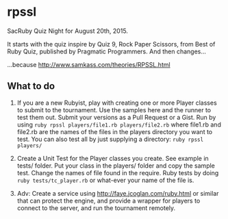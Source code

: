 # rpssl

SacRuby Quiz Night for August 20th, 2015.

It starts with the quiz inspire by Quiz 9, Rock Paper Scissors, from Best of Ruby Quiz,
published by Pragmatic Programmers. And then changes...

...because http://www.samkass.com/theories/RPSSL.html

## What to do

1. If you are a new Rubyist, play with creating one or more Player classes to submit to the tournament.
Use the samples here and the runner to test them out. Submit your versions as a Pull Request or a Gist.
Run by using `ruby rpssl players/file1.rb players/file2.rb` where file1.rb and file2.rb
are the names of the files in the players directory you want to test. You can also test
all by just supplying a directory: `ruby rpssl players/`

2. Create a Unit Test for the Player classes you create. See example in tests/ folder.
Put your class in the players/ folder and copy the sample test. Change the names
of file found in the require. Ruby tests by doing `ruby tests/tc_player.rb` or
what-ever your name of the file is.

3. Adv: Create a service using http://faye.jcoglan.com/ruby.html or similar that can protect the engine,
and provide a wrapper for players to connect to the server, and run the tournament remotely.
